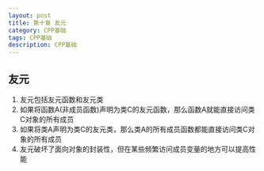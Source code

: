 ```yaml
---
layout: post
title: 第十章 友元
category: CPP基础
tags: CPP基础
description: CPP基础
---  
```


## 友元
1. 友元包括友元函数和友元类
2. 如果将函数A(非成员函数)声明为类C的友元函数，那么函数A就能直接访问类C对象的所有成员
3. 如果将类A声明为类C的友元类，那么类A的所有成员函数都能直接访问类C对象的所有成员
4. 友元破坏了面向对象的封装性，但在某些频繁访问成员变量的地方可以提高性能

